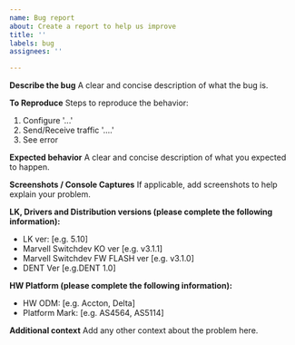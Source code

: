 ```yaml
---
name: Bug report
about: Create a report to help us improve
title: ''
labels: bug
assignees: ''

---
```


**Describe the bug**
A clear and concise description of what the bug is.

**To Reproduce**
Steps to reproduce the behavior:
1. Configure '...'
2. Send/Receive traffic '....'
3. See error

**Expected behavior**
A clear and concise description of what you expected to happen.

**Screenshots / Console Captures**
If applicable, add screenshots to help explain your problem.

**LK, Drivers and Distribution versions (please complete the following information):**
 - LK ver: [e.g. 5.10]
 - Marvell Switchdev KO ver [e.g. v3.1.1]
 - Marvell Switchdev FW FLASH ver [e.g. v3.1.0]
 - DENT Ver [e.g.DENT 1.0]

**HW Platform (please complete the following information):**
 - HW ODM: [e.g. Accton, Delta]
 - Platform Mark: [e.g. AS4564, AS5114] 

**Additional context**
Add any other context about the problem here.
